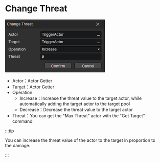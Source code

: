 # Change Threat

![](img/changeThreat-1.png)

- Actor：Actor Getter
- Target：Actor Getter
- Operation
  - Increase：Increase the threat value to the target actor, while automatically adding the target actor to the target pool
  - Decrease：Decrease the threat value to the target actor
- Threat：You can get the "Max Threat" actor with the "Get Target" command

:::tip

You can increase the threat value of the actor to the target in proportion to the damage.

:::